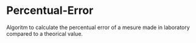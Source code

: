# Percentual-Error
Algoritm to calculate the percentual error of a mesure made in laboratory compared to a theorical value.
